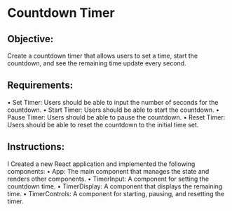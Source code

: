 # Countdown Timer

## Objective:

Create a countdown timer that allows users to set a time, start the countdown, and see the remaining time update every second.

## Requirements:

•⁠ ⁠Set Timer: Users should be able to input the number of seconds for the countdown.
•⁠ ⁠Start Timer: Users should be able to start the countdown.
•⁠ ⁠Pause Timer: Users should be able to pause the countdown.
•⁠ ⁠Reset Timer: Users should be able to reset the countdown to the initial time set.

## Instructions:

I Created a new React application and implemented the following components:
•⁠ ⁠App: The main component that manages the state and renders other components.
•⁠ ⁠TimerInput: A component for setting the countdown time.
•⁠ ⁠TimerDisplay: A component that displays the remaining time.
•⁠ ⁠TimerControls: A component for starting, pausing, and resetting the timer.
